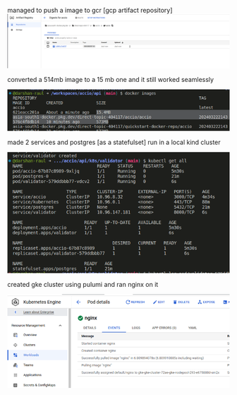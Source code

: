 
managed to push a image to gcr [gcp artifact repository]
![alt text](images/diary/image-2.png)


converted a 514mb image to a 15 mb one and it still worked seamlessly

![alt text](images/diary/image-3.png)

made 2 services and postgres [as a statefulset] run in a local kind cluster

![alt text](images/diary/image-4.png)


created gke cluster using pulumi and ran nginx on it

![alt text](image-5.png)


